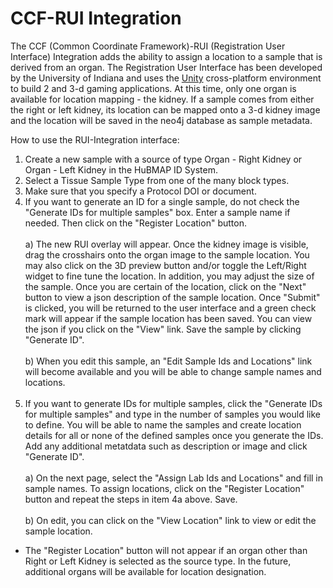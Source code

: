 
# CCF-RUI Integration

The CCF (Common Coordinate Framework)-RUI (Registration User Interface) Integration adds the ability to assign a location to a sample that is derived from an organ.  The Registration User Interface has been developed by the University of Indiana and uses the [Unity](https://unity.com/) cross-platform  environment to build 2 and 3-d gaming applications. At this time, only one organ is available for location mapping - the kidney.  If a sample comes from either the right or left kidney, its location can be mapped onto a 3-d kidney image and the location will be saved in the neo4j database as sample metadata.<br/>

How to use the RUI-Integration interface:

1. Create a new sample with a source of type Organ - Right Kidney or Organ - Left Kidney in the HuBMAP ID System.<br/>
2. Select a Tissue Sample Type from one of the many block types.<br/>
3. Make sure that you specify a Protocol DOI or document.<br/>
4. If you want to generate an ID for a single sample, do not check the "Generate IDs for multiple samples" box. Enter a sample name if needed.  Then click on the "Register Location" button.<br/><br />
   a) The new RUI overlay will appear.  Once the kidney image is visible, drag the crosshairs onto the organ image to the sample location.  You may also click on the 3D preview button and/or toggle the Left/Right widget to fine tune the location.  In addition, you may adjust the size of the sample.  Once you are certain of the location, click on the "Next" button to view a json description of the sample location.  Once "Submit" is clicked, you will be returned to the user interface and a green check mark will appear if the sample location has been saved.  You can view the json if you click on the "View" link.  Save the sample by clicking "Generate ID".<br/><br />
   b) When you edit this sample, an "Edit Sample Ids and Locations" link will become available and you will be able to change sample names and locations.<br/><br/>
5. If you want to generate IDs for multiple samples, click the "Generate IDs for multiple samples" and type in the number of samples you would like to define.  You will be able to name the samples and create location details for all or none of the defined samples once you generate the IDs. Add any additional metatdata such as description or image and click "Generate ID".<br/><br />
   a) On the next page, select the "Assign Lab Ids and Locations" and fill in sample names. To assign locations, click on the "Register Location" button and repeat the steps in item 4a above.  Save.<br/><br/>
   b) On edit, you can click on the "View Location" link to view or edit the sample location.<br/> 

*  The "Register Location" button will not appear if an organ other than Right or Left Kidney is selected as the source type.  In the future, additional organs will be available for location designation.

